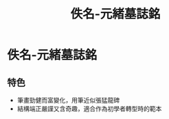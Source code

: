 ﻿---
title: '佚名-元緒墓誌銘'
tags: ['碑刻', '楷書']
order: 6
---
# 佚名-元緒墓誌銘

## 特色
* 筆畫勁健而富變化，用筆近似張猛龍碑
* 結構端正嚴謹又含奇趣，適合作為初學者轉型時的範本
